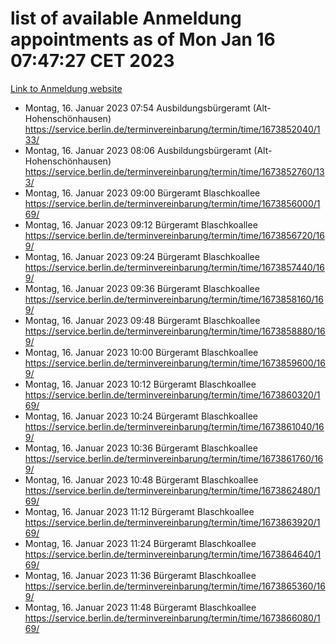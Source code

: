 # list of available Anmeldung appointments as of Mon Jan 16 07:47:27 CET 2023
[Link to Anmeldung website](https://service.berlin.de/terminvereinbarung/termin/tag.php?termin=0&anliegen[]=120686&dienstleisterlist=122210,122217,327316,122219,327312,122227,327314,122231,327346,122243,327348,122252,329742,122260,329745,122262,329748,122254,329751,122271,327278,122273,327274,122277,327276,330436,122280,327294,122282,327290,122284,327292,327539,122291,327270,122285,327266,122286,327264,122296,327268,150230,329760,122301,327282,122297,327286,122294,327284,122312,329763,122314,329775,122304,327330,122311,327334,122309,327332,122281,327352,122279,329772,122276,327324,122274,327326,122267,329766,122246,327318,122251,327320,122257,327322,122208,327298,122226,327300,121362,121364&herkunft=http%3A%2F%2Fservice.berlin.de%2Fdienstleistung%2F120686%2F)
- Montag, 16. Januar 2023 07:54 Ausbildungsbürgeramt (Alt- Hohenschönhausen) https://service.berlin.de/terminvereinbarung/termin/time/1673852040/133/
- Montag, 16. Januar 2023 08:06 Ausbildungsbürgeramt (Alt- Hohenschönhausen) https://service.berlin.de/terminvereinbarung/termin/time/1673852760/133/
- Montag, 16. Januar 2023 09:00 Bürgeramt Blaschkoallee https://service.berlin.de/terminvereinbarung/termin/time/1673856000/169/
- Montag, 16. Januar 2023 09:12 Bürgeramt Blaschkoallee https://service.berlin.de/terminvereinbarung/termin/time/1673856720/169/
- Montag, 16. Januar 2023 09:24 Bürgeramt Blaschkoallee https://service.berlin.de/terminvereinbarung/termin/time/1673857440/169/
- Montag, 16. Januar 2023 09:36 Bürgeramt Blaschkoallee https://service.berlin.de/terminvereinbarung/termin/time/1673858160/169/
- Montag, 16. Januar 2023 09:48 Bürgeramt Blaschkoallee https://service.berlin.de/terminvereinbarung/termin/time/1673858880/169/
- Montag, 16. Januar 2023 10:00 Bürgeramt Blaschkoallee https://service.berlin.de/terminvereinbarung/termin/time/1673859600/169/
- Montag, 16. Januar 2023 10:12 Bürgeramt Blaschkoallee https://service.berlin.de/terminvereinbarung/termin/time/1673860320/169/
- Montag, 16. Januar 2023 10:24 Bürgeramt Blaschkoallee https://service.berlin.de/terminvereinbarung/termin/time/1673861040/169/
- Montag, 16. Januar 2023 10:36 Bürgeramt Blaschkoallee https://service.berlin.de/terminvereinbarung/termin/time/1673861760/169/
- Montag, 16. Januar 2023 10:48 Bürgeramt Blaschkoallee https://service.berlin.de/terminvereinbarung/termin/time/1673862480/169/
- Montag, 16. Januar 2023 11:12 Bürgeramt Blaschkoallee https://service.berlin.de/terminvereinbarung/termin/time/1673863920/169/
- Montag, 16. Januar 2023 11:24 Bürgeramt Blaschkoallee https://service.berlin.de/terminvereinbarung/termin/time/1673864640/169/
- Montag, 16. Januar 2023 11:36 Bürgeramt Blaschkoallee https://service.berlin.de/terminvereinbarung/termin/time/1673865360/169/
- Montag, 16. Januar 2023 11:48 Bürgeramt Blaschkoallee https://service.berlin.de/terminvereinbarung/termin/time/1673866080/169/
